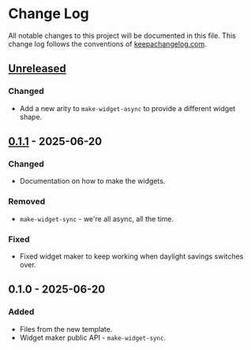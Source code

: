 # Change Log
All notable changes to this project will be documented in this file. This change log follows the conventions of [keepachangelog.com](http://keepachangelog.com/).

## [Unreleased]
### Changed
- Add a new arity to `make-widget-async` to provide a different widget shape.

## [0.1.1] - 2025-06-20
### Changed
- Documentation on how to make the widgets.

### Removed
- `make-widget-sync` - we're all async, all the time.

### Fixed
- Fixed widget maker to keep working when daylight savings switches over.

## 0.1.0 - 2025-06-20
### Added
- Files from the new template.
- Widget maker public API - `make-widget-sync`.

[Unreleased]: https://sourcehost.site/your-name/indicators/compare/0.1.1...HEAD
[0.1.1]: https://sourcehost.site/your-name/indicators/compare/0.1.0...0.1.1
